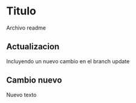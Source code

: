 # Titulo
Archivo readme

## Actualizacion
Incluyendo un nuevo cambio en el branch update

## Cambio nuevo
Nuevo texto
